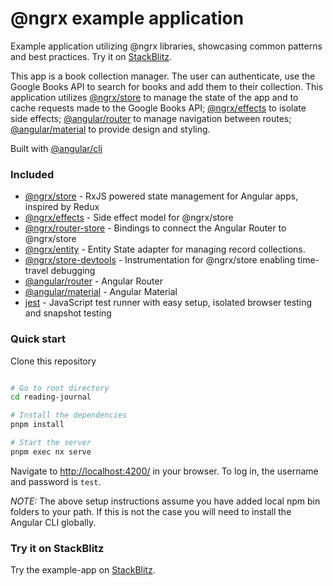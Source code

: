 # @ngrx example application

Example application utilizing @ngrx libraries, showcasing common patterns and best practices. Try it on [StackBlitz](https://ngrx.github.io/platform/stackblitz.html).

This app is a book collection manager. The user can authenticate, use the Google Books API to search for
books and add them to their collection. This application utilizes [@ngrx/store](https://ngrx.io/guide/store) to manage
the state of the app and to cache requests made to the Google Books API;
[@ngrx/effects](https://ngrx.io/guide/effects) to isolate side effects; [@angular/router](https://angular.dev/guide/routing) to manage navigation between routes; [@angular/material](https://github.com/angular/material2) to provide design and styling.

Built with [@angular/cli](https://github.com/angular/angular-cli)

### Included

- [@ngrx/store](https://ngrx.io/guide/store) - RxJS powered state management for Angular apps, inspired by Redux
- [@ngrx/effects](https://ngrx.io/guide/effects) - Side effect model for @ngrx/store
- [@ngrx/router-store](https://ngrx.io/guide/router-store) - Bindings to connect the Angular Router to @ngrx/store
- [@ngrx/entity](https://ngrx.io/guide/entity) - Entity State adapter for managing record collections.
- [@ngrx/store-devtools](https://ngrx.io/guide/store-devtools) - Instrumentation for @ngrx/store enabling time-travel debugging
- [@angular/router](https://angular.dev/guide/routing) - Angular Router
- [@angular/material](https://material.angular.io) - Angular Material
- [jest](https://jestjs.io) - JavaScript test runner with easy setup, isolated browser testing and snapshot testing

### Quick start

Clone this repository

```bash

# Go to root directory
cd reading-journal

# Install the dependencies
pnpm install

# Start the server
pnpm exec nx serve
```

Navigate to [http://localhost:4200/](http://localhost:4200/) in your browser. To log in, the username and password is `test`.

_NOTE:_ The above setup instructions assume you have added local npm bin folders to your path.
If this is not the case you will need to install the Angular CLI globally.

### Try it on StackBlitz

Try the example-app on [StackBlitz](https://ngrx.github.io/platform/stackblitz.html).
